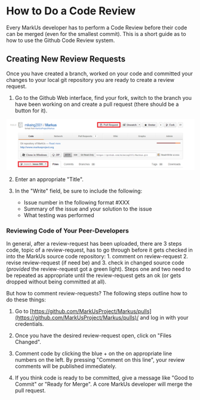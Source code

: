 How to Do a Code Review
=======================

Every MarkUs developer has to perform a Code Review before their code can be merged (even for the smallest commit). This is a short guide as to how to use the Github Code Review system.

Creating New Review Requests
----------------------------

Once you have created a branch, worked on your code and committed your changes to your local git repository you are ready to create a review request.

1.  Go to the Github Web interface, find your fork, switch to the branch you have been working on and create a pull request (there should be a button for it).

![Github Pull Request](images/Pull_Request.PNG "")

2.  Enter an appropriate "Title".

3.  In the "Write" field, be sure to include the following:

    -   Issue number in the following format \#XXX
    -   Summary of the issue and your solution to the issue
    -   What testing was performed

### Reviewing Code of Your Peer-Developers

In general, after a review-request has been uploaded, there are 3 steps code, topic of a review-request, has to go through before it gets checked in into the MarkUs source code repository: 1. comment on review-request 2. revise review-request (if need be) and 3. check in changed source code (*provided* the review-request got a green light). Steps one and two need to be repeated as appropriate until the review-request gets an ok (or gets dropped without being committed at all).

But how to comment review-requests? The following steps outline how to do these things:

1.  Go to [https://github.com/MarkUsProject/Markus/pulls](https://github.com/MarkUsProject/Markus/pulls)/ and log in with your credentials.

2.  Once you have the desired review-request open, click on "Files Changed".

3.  Comment code by clicking the blue + on the on appropriate line numbers on the left. By pressing "Comment on this line", your review comments will be published immediately.

4.  If you think code is ready to be committed, give a message like "Good to Commit" or "Ready for Merge". A core MarkUs developer will merge the pull request.
